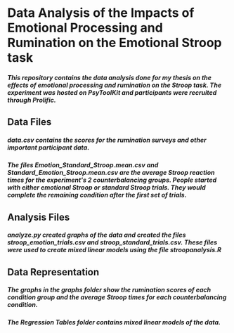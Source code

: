 # Data Analysis of the Impacts of Emotional Processing and Rumination on the Emotional Stroop task

##### This repository contains the data analysis done for my thesis on the effects of emotional processing and rumination on the Stroop task. The experiment was hosted on PsyToolKit and participants were recruited through Prolific.

## Data Files
##### *data.csv* contains the scores for the rumination surveys and other important participant data.

##### The files *Emotion_Standard_Stroop.mean.csv* and *Standard_Emotion_Stroop.mean.csv* are the average Stroop reaction times for the experiment's 2 counterbalancing groups. People started with either emotional Stroop or standard Stroop trials. They would complete the remaining condition after the first set of trials.

## Analysis Files 

##### *analyze.py* created graphs of the data and created the files *stroop_emotion_trials.csv* and *stroop_standard_trials.csv*. These files were used to create mixed linear models using the file *stroopanalysis.R*

## Data Representation
##### The graphs in the *graphs* folder show the rumination scores of each condition group and the average Stroop times for each counterbalancing condition.

##### The *Regression Tables* folder contains mixed linear models of the data.